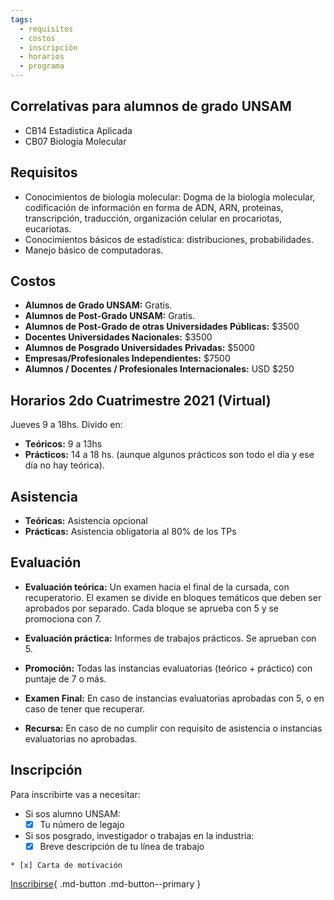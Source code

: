 ```yaml
---
tags:
  - requisitos
  - costos
  - inscripción
  - horarios
  - programa
---
```



## Correlativas para alumnos de grado UNSAM

* CB14 Estadistica Aplicada
* CB07 Biología Molecular

## Requisitos

* Conocimientos de biología molecular: Dogma de la biología molecular, codificación de información en forma de ADN, ARN, proteinas, transcripción, traducción, organización celular en procariotas, eucariotas.
* Conocimientos básicos de estadística: distribuciones, probabilidades.
* Manejo básico de computadoras. 

## Costos

* **Alumnos de Grado UNSAM:** Gratis.
* **Alumnos de Post-Grado UNSAM:** Gratis.
* **Alumnos de Post-Grado de otras Universidades Públicas:** $3500
* **Docentes Universidades Nacionales:** $3500
* **Alumnos de Posgrado Universidades Privadas:** $5000
* **Empresas/Profesionales Independientes:** $7500
* **Alumnos / Docentes / Profesionales Internacionales:** USD $250


## Horarios 2do Cuatrimestre 2021 (Virtual)

Jueves 9 a 18hs. Divido en:

* **Teóricos:** 9 a 13hs
* **Prácticos:** 14 a 18 hs. (aunque algunos prácticos son todo el día y ese día no hay teórica).

## Asistencia

* **Teóricas:** Asistencia opcional
* **Prácticas:** Asistencia obligatoria al 80% de los TPs

## Evaluación

* **Evaluación teórica:**
Un examen hacia el final de la cursada, con recuperatorio. El examen se divide en bloques temáticos que deben ser aprobados por separado. Cada bloque se aprueba con 5 y se promociona con 7. 

* **Evaluación práctica:**
Informes de trabajos prácticos. Se aprueban con 5.

* **Promoción:** 
Todas las instancias evaluatorias (teórico + práctico) con puntaje de 7 o más.
* **Examen Final:** En caso de instancias evaluatorias aprobadas con 5, o en caso de tener que recuperar. 
* **Recursa:** En caso de no cumplir con requisito de asistencia o instancias evaluatorias no aprobadas.
  

## Inscripción

Para inscribirte vas a necesitar:

- Si sos alumno UNSAM:
    * [x] Tu número de legajo
- Si sos posgrado, investigador o trabajas en la industria:
    * [x] Breve descripción de tu línea de trabajo
<!--
- Si vas a solicitar beca:
-->
    * [x] Carta de motivación

[Inscribirse](https://forms.gle/9J1XHYxFHot4VKJa7){ .md-button .md-button--primary }

